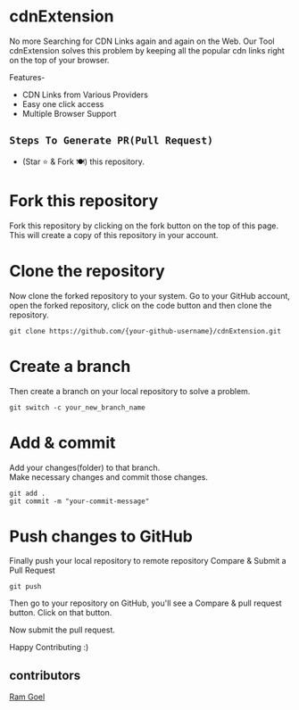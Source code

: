 # cdnExtension

No more Searching for CDN Links again and again on the Web. Our Tool cdnExtension solves this problem by keeping all the popular cdn links right on the top of your browser.


Features- 
- CDN Links from Various Providers
- Easy one click access
- Multiple Browser Support

##  `Steps To Generate PR(Pull Request)`

- (Star ⭐ & Fork 🍽️) this repository.


# Fork this repository

Fork this repository by clicking on the fork button on the top of this page. This will create a copy of this repository in your account.

# Clone the repository

Now clone the forked repository to your system. Go to your GitHub account, open the forked repository, click on the code button and then clone the repository.


```
git clone https://github.com/{your-github-username}/cdnExtension.git

```

# Create a branch

Then create a branch on your local repository to solve a problem.


```
git switch -c your_new_branch_name

```


# Add & commit

Add your changes(folder) to that branch. <br/>
Make necessary changes and commit those changes. 


```
git add .
git commit -m "your-commit-message"

```

# Push changes to GitHub

Finally push your local repository to remote repository
Compare & Submit a Pull Request


```
git push 

```

Then go to your repository on GitHub, you'll see a Compare & pull request button. Click on that button.

Now submit the pull request.




Happy Contributing :)


## contributors
[Ram Goel](https://github.com/RamGoel)

